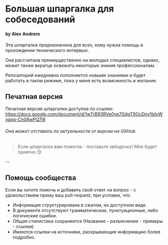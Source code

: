 # Большая шпаргалка для собеседований
#### by Alex Andrero

Эта шпаргалка предназначена для всех, кому нужна помощь в прохождении технического интервью.

Она рассчитана преимущественно на молодых специалистов, однако, может также вкратце освежить некоторые знания профессионалам.

Репозиторий ежедневно пополняется новыми знаниями и будет работать в таком режиме, пока у меня есть возможность и желание.

## Печатная версия

Печатная версия шпаргалки доступна по ссылке: 
https://docs.google.com/document/d/1wTrB93RVe0ye7GdgT9OcDny1tdvWxgpq-Cn08wPQ7I8

###### Она может отставать по актуальности от версии на GitHub.

> Если шпаргалка вам помогла - поставьте звёздочку! Мне будет приятно :blush:

--

## Помощь сообщества

Если вы хотите помочь и добавить свой ответ на вопрос - с удовольствием приму ваш pull-request, при условии, что:
* Информация структурирована в сжатом, но доступном виде.
* В документе отсутствуют грамматические, пунктуационные, либо логические ошибки.
* Общая стилистика сохраняется (Название - разъяснение - примеры - ссылки)
* Имеются ссылки на источники, раскрывающие информацию более подробно.
